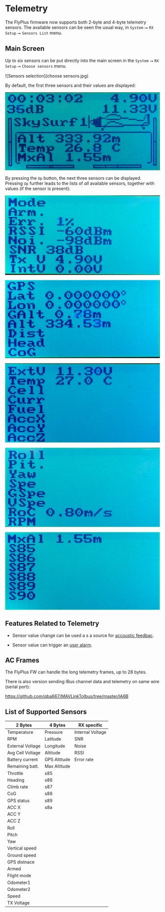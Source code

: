 # Telemetry #

The FlyPlus firmware now supports both 2-byte and 4-byte
telemetry sensors. The available sensors can be seen
the usual way, in `System` ⭢ `RX Setup` ⭢ `Sensors List` menu.

## Main Screen ##

Up to six sensors can be put directly into the main screen
in the `System` ⭢ `RX Setup` ⭢ `Choose sensors` menu.

![Sensors selection](choose sensors.jpg)

By default, the first three sensors and their values are displayed:

![Main Screen](main-screen-flyplus.jpg)

By pressing the `Up` button, the next three sensors can be displayed.
Pressing `Up` further leads to the lists of _all_ available sensors,
together with values (if the sensor is present):

![Sensors 1](main-sensors-1.jpg)

![Sensors 2](main-sensors-2.jpg)

![Sensors 3](main-sensors-3.jpg)

![Sensors 4](main-sensors-4.jpg)

![Sensors 5](main-sensors-5.jpg)

## Features Related to Telemetry ##

* Sensor value change can be used a s a source for [accoustic feedbac](Vario).

* Sensor value can trigger an [user alarm](Alarms).


## AC Frames ##

The FlyPlus FW can handle the long telemetry frames, up to 28 bytes.

There is also version sending IBus channel data and telemetry on same wire
(serial port):

https://github.com/qba667/MAVLinkToIbus/tree/master/IA6B


## List of Supported Sensors ##

| 2 Bytes          | 4 Bytes       | RX specific      |
| ---------------- | ------------- | ---------------- |
| Temperature      | Pressure      | Internal Voltage |
| RPM              | Latitude      | SNR              |
| External Voltage | Longitude     | Noise            |
| Avg Cell Voltage | Altitude      | RSSI             |
| Battery current  | GPS Altitude  | Error rate       |
| Remaining batt.  | Max Altitude  |                  |
| Throttle         | s85           |                  |
| Heading          | s86           |                  |
| Climb rate       | s87           |                  |
| CoG              | s88           |                  |
| GPS status       | s89           |                  |
| ACC X            | s8a           |                  |
| ACC Y            |               |                  |
| ACC Z            |               |                  |
| Roll             |               |                  |
| Pitch            |               |                  |
| Yaw              |               |                  |
| Vertical speed   |               |                  |
| Ground speed     |               |                  |
| GPS distnace     |               |                  |
| Armed            |               |                  |
| Flight mode      |               |                  |
| Odometer1        |               |                  |
| Odometer2        |               |                  |
| Speed            |               |                  |
| TX Voltage       |               |                  |


